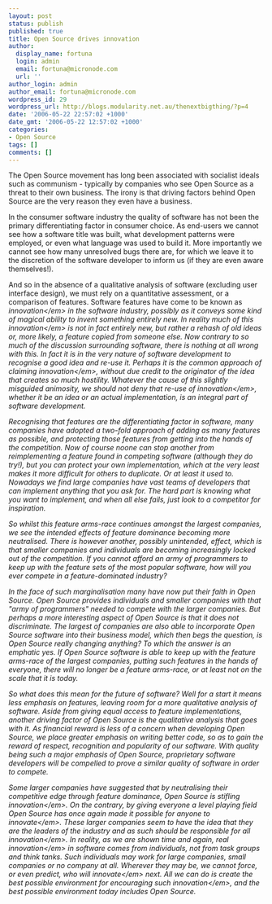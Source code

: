 ```yaml
---
layout: post
status: publish
published: true
title: Open Source drives innovation
author:
  display_name: fortuna
  login: admin
  email: fortuna@micronode.com
  url: ''
author_login: admin
author_email: fortuna@micronode.com
wordpress_id: 29
wordpress_url: http://blogs.modularity.net.au/thenextbigthing/?p=4
date: '2006-05-22 22:57:02 +1000'
date_gmt: '2006-05-22 12:57:02 +1000'
categories:
- Open Source
tags: []
comments: []
---
```

<p>The Open Source movement has long been associated with socialist ideals such as communism - typically by companies who see Open Source as a threat to their own business. The irony is that driving factors behind Open Source are the very reason they even have a business.</p>
<p>In the consumer software industry the quality of software has not been the primary differentiating factor in consumer choice. As end-users we cannot see how a software title was built, what development patterns were employed, or even what language was used to build it. More importantly we cannot see how many unresolved bugs there are, for which we leave it to the discretion of the software developer to inform us (if they are even aware themselves!).</p>
<p>And so in the absence of a qualitative analysis of software (excluding user interface design), we must rely on a quantitative assessment, or a comparison of features. Software features have come to be known as <em>innovation<&#47;em> in the software industry, possibly as it conveys some kind of magical ability to invent something entirely new. In reality much of this <em>innovation<&#47;em> is not in fact entirely new, but rather a rehash of old ideas or, more likely, a feature copied from someone else. Now contrary to so much of the discussion surrounding software, there is nothing at all wrong with this. In fact it is in the very nature of software development to recognise a good idea and re-use it. Perhaps it is the common approach of claiming <em>innovation<&#47;em>, without due credit to the originator of the idea that creates so much hostility. Whatever the cause of this slightly misguided animosity, we should not deny that re-use of <em>innovation<&#47;em>, whether it be an idea or an actual implementation, is an integral part of software development.</p>
<p>Recognising that features are the differentiating factor in software, many companies have adopted a two-fold approach of adding as many features as possible, and protecting those features from getting into the hands of the competition. Now of course noone can stop another from reimplementing a feature found in competing software (although they do try!), but you can protect your own implementation, which at the very least makes it more difficult for others to duplicate. Or at least it used to. Nowadays we find large companies have vast teams of developers that can implement anything that you ask for. The hard part is knowing what you want to implement, and when all else fails, just look to a competitor for inspiration.</p>
<p>So whilst this feature arms-race continues amongst the largest companies, we see the intended effects of feature dominance becoming more neutralised. There is however another, possibly unintended, effect, which is that smaller companies and individuals are becoming increasingly locked out of the competition. If you cannot afford an army of programmers to keep up with the feature sets of the most popular software, how will you ever compete in a feature-dominated industry?</p>
<p>In the face of such marginalisation many have now put their faith in Open Source. Open Source provides individuals and smaller companies with that "army of programmers" needed to compete with the larger companies. But perhaps a more interesting aspect of Open Source is that it does not discriminate. The largest of companies are also able to incorporate Open Source software into their business model, which then begs the question, is Open Source really changing anything? To which the answer is an emphatic yes. If Open Source software is able to keep up with the feature arms-race of the largest companies, putting such features in the hands of everyone, there will no longer be a feature arms-race, or at least not on the scale that it is today.</p>
<p>So what does this mean for the future of software? Well for a start it means less emphasis on features, leaving room for a more qualitative analysis of software. Aside from giving equal access to feature implementations, another driving factor of Open Source is the qualitative analysis that goes with it. As financial reward is less of a concern when developing Open Source, we place greater emphasis on writing better code, so as to gain the reward of respect, recognition and popularity of our software. With quality being such a major emphasis of Open Source, proprietary software developers will be compelled to prove a similar quality of software in order to compete.</p>
<p>Some larger companies have suggested that by neutralising their competitive edge through feature dominance, Open Source is stifling <em>innovation<&#47;em>. On the contrary, by giving everyone a level playing field Open Source has once again made it possible for anyone to <em>innovate<&#47;em>. These larger companies seem to have the idea that they are the leaders of the industry and as such should be responsible for all <em>innovation<&#47;em>. In reality, as we are shown time and again, real <em>innovation<&#47;em> in software comes from individuals, not from task groups and think tanks. Such individuals may work for large companies, small companies or no company at all. Wherever they may be, we cannot force, or even predict, who will <em>innovate<&#47;em> next. All we can do is create the best possible environment for encouraging such <em>innovation<&#47;em>, and the best possible environment today includes Open Source.</p>
